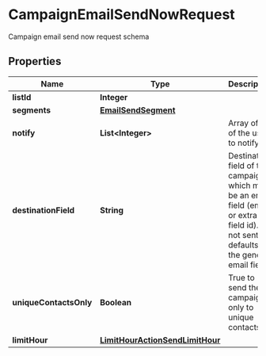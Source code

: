 

# CampaignEmailSendNowRequest

Campaign email send now request schema
## Properties

Name | Type | Description | Notes
------------ | ------------- | ------------- | -------------
**listId** | **Integer** |  | 
**segments** | [**EmailSendSegment**](EmailSendSegment.md) |  | 
**notify** | **List&lt;Integer&gt;** | Array of IDs of the users to notify |  [optional]
**destinationField** | **String** | Destination field of this campaign, which must be an email field (email or extra field id).                         If not sent, defaults to the general email field |  [optional]
**uniqueContactsOnly** | **Boolean** | True to send the campaign only to unique contacts |  [optional]
**limitHour** | [**LimitHourActionSendLimitHour**](LimitHourActionSendLimitHour.md) |  |  [optional]




